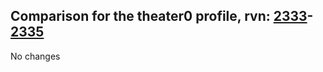 ## Comparison for the theater0 profile, rvn: [2333](https://github.com/PRO100KatYT/FortniteProfileRevisions/tree/main/profiles/theater0/2333%20theater0.json)-[2335](https://github.com/PRO100KatYT/FortniteProfileRevisions/tree/main/profiles/theater0/2335%20theater0.json)

No changes
